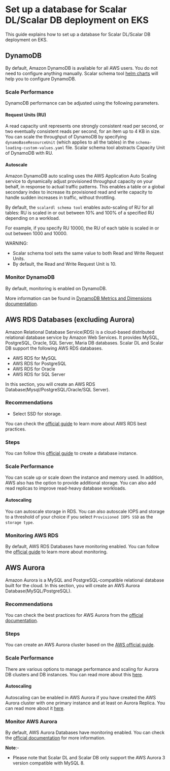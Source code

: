 # Set up a database for Scalar DL/Scalar DB deployment on EKS

This guide explains how to set up a database for Scalar DL/Scalar DB deployment on EKS.

## DynamoDB

By default, Amazon DynamoDB is available for all AWS users. You do not need to configure anything manually.
Scalar schema tool [helm charts](https://github.com/scalar-labs/helm-charts/tree/main/charts/schema-loading) will help you to configure DynamoDB.

### Scale Performance

DynamoDB performance can be adjusted using the following parameters.

#### Request Units (RU)

A read capacity unit represents one strongly consistent read per second, or two eventually consistent reads per second, for an item up to 4 KB in size.
You can scale the throughput of DynamoDB by specifying `dynamoBaseResourceUnit` (which applies to all the tables) in the `schema-loading-custom-values.yaml` file.
Scalar schema tool abstracts Capacity Unit of DynamoDB with RU.

#### Autoscale

Amazon DynamoDB auto scaling uses the AWS Application Auto Scaling service to dynamically adjust provisioned throughput capacity on your behalf, in response to actual traffic patterns.
This enables a table or a global secondary index to increase its provisioned read and write capacity to handle sudden increases in traffic, without throttling.

By default, the `scalardl schema tool` enables auto-scaling of RU for all tables: RU is scaled in or out between 10% and 100% of a specified RU depending on a workload.

For example, if you specify RU 10000, the RU of each table is scaled in or out between 1000 and 10000.

WARNING:

* Scalar schema tool sets the same value to both Read and Write Request Units.
* By default, the Read and Write Request Unit is 10.

### Monitor DynamoDB

By default, monitoring is enabled on DynamoDB.

More information can be found in [DynamoDB Metrics and Dimensions documentation](https://docs.aws.amazon.com/amazondynamodb/latest/developerguide/metrics-dimensions.html).

## AWS RDS Databases (excluding Aurora)

Amazon Relational Database Service(RDS) is a cloud-based distributed relational database service by Amazon Web Services.
It provides MySQL, PostgreSQL, Oracle, SQL Server, Maria DB databases.
Scalar DL and Scalar DB support the following AWS RDS databases.
* AWS RDS for MySQL
* AWS RDS for PostgreSQL
* AWS RDS for Oracle
* AWS RDS for SQL Server

In this section, you will create an AWS RDS Database(Mysql/PostgreSQL/Oracle/SQL Server).

### Recommendations

* Select SSD for storage.

You can check the [official guide](https://docs.aws.amazon.com/AmazonRDS/latest/UserGuide/CHAP_BestPractices.html#CHAP_BestPractices.DiskPerformance) to learn more about AWS RDS best practices.

### Steps

You can follow this [official guide](https://docs.aws.amazon.com/AmazonRDS/latest/UserGuide/USER_CreateDBInstance.html) to create a database instance.

### Scale Performance

You can scale up or scale down the instance and memory used. In addition, AWS also has the option to provide additional storage.
You can also add read replicas to improve read-heavy database workloads.

#### Autoscaling

You can autoscale storage in RDS. You can also autoscale IOPS and storage to a threshold of your choice if you select `Provisioned IOPS SSD` as the `storage type`.

### Monitoring AWS RDS

By default, AWS RDS Databases have monitoring enabled.
You can follow the [official guide](https://docs.aws.amazon.com/AmazonRDS/latest/UserGuide/CHAP_Monitoring.html) to learn more about monitoring.

## AWS Aurora

Amazon Aurora is a MySQL and PostgreSQL-compatible relational database built for the cloud.
In this section, you will create an AWS Aurora Database(MySQL/PostgreSQL).

### Recommendations

You can check the best practices for AWS Aurora from the [official documentation](https://docs.aws.amazon.com/AmazonRDS/latest/AuroraUserGuide/Aurora.BestPractices.html).

### Steps

You can create an AWS Aurora cluster based on the [AWS official guide](https://docs.aws.amazon.com/AmazonRDS/latest/AuroraUserGuide/Aurora.CreateInstance.html).

### Scale Performance

There are various options to manage performance and scaling for Aurora DB clusters and DB instances.
You can read more about this [here](https://docs.aws.amazon.com/AmazonRDS/latest/AuroraUserGuide/Aurora.Managing.Performance.html).

#### Autoscaling

Autoscaling can be enabled in AWS Aurora if you have created the AWS Aurora cluster with one primary instance and at least on Aurora Replica. You can read more about it [here](https://docs.aws.amazon.com/AmazonRDS/latest/AuroraUserGuide/Aurora.Integrating.AutoScaling.html).

### Monitor AWS Aurora

By default, AWS Aurora Databases have monitoring enabled.
You can check the [official documentation](https://docs.aws.amazon.com/AmazonRDS/latest/AuroraUserGuide/USER_Monitoring.html) for more information.

**Note**:-
* Please note that Scalar DL and Scalar DB only support the AWS Aurora 3 version compatible with MySQL 8.